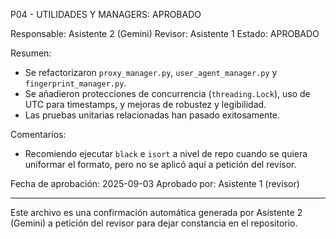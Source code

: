 P04 - UTILIDADES Y MANAGERS: APROBADO

Responsable: Asistente 2 (Gemini)
Revisor: Asistente 1
Estado: APROBADO

Resumen:

- Se refactorizaron `proxy_manager.py`, `user_agent_manager.py` y `fingerprint_manager.py`.
- Se añadieron protecciones de concurrencia (`threading.Lock`), uso de UTC para timestamps, y mejoras de robustez y legibilidad.
- Las pruebas unitarias relacionadas han pasado exitosamente.

Comentarios:

- Recomiendo ejecutar `black` e `isort` a nivel de repo cuando se quiera uniformar el formato, pero no se aplicó aquí a petición del revisor.

Fecha de aprobación: 2025-09-03
Aprobado por: Asistente 1 (revisor)

---

Este archivo es una confirmación automática generada por Asistente 2 (Gemini) a petición del revisor para dejar constancia en el repositorio.
